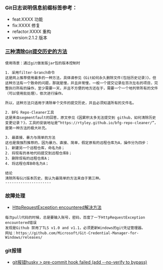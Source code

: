 ### Git日志说明信息前缀标签参考：
- feat:XXXX 功能
- fix:XXXX 修复
- refactor:XXXX 重构
- version:2.1.2 版本



### [三种清除Git提交历史的方法](https://blog.csdn.net/yiifaa/article/details/78603410)

```
使用场景：通过git做发版jar包的版本控制时
```
```
1. 采用filter-branch命令
这是网上推荐使用最多的一种方法，具体请参见《Git如何永久删除文件(包括历史记录)》，但这种方法有一个致命的问题，那就是慢，并且非常慢，一般一个提交记录在百次左右的项目，完整执行所有的操作，至少需要一天，并且不方便的地方还在于，需要一个一个地列举所有的文件（可以使用批处理），依次进行操作。

所以，这种方法只适用于清除单个文件的提交历史，并且必须知道所有的文件名。

2. BFG Repo-Cleaner工具
这是来自segmentfault的回答，原文参见《因累积太多无法提交到 github，如何清除历史变更记录？》，工具的安装地址是“https://rtyley.github.io/bfg-repo-cleaner/”，是第一种方法的极大补充。

3. 最直接、暴力与简单的方法
这也是我强烈推荐的，因为暴力、直接、简单，假定原有的远程仓库为A，操作分为四步： 
1. 新建另一个远程仓库，命名为B； 
2. 将现有的本地代码提交到远程仓库B； 
3. 删除现有的远程仓库A； 
4. 将远程仓库B命名为A；

结论
清除所有Git版本历史，我认为最简单的方法来自于第三种。
--------------------- 

```

### 故障处理
- [HttpRequestException encountered解决方法](https://www.cnblogs.com/yang-xiansen/p/12000999.html)
```
每次pull代码的时候，总是要输入账号，密码，百度了一下HttpRequestException encountered错误
发现是Github 禁用了TLS v1.0 and v1.1，必须更新Windows的git凭证管理器。
网址：https://github.com/Microsoft/Git-Credential-Manager-for-Windows/releases/
```

### git报错
- [git报错husky > pre-commit hook failed (add --no-verify to bypass)](https://www.cnblogs.com/jasonzhang-blog/p/11298580.html)